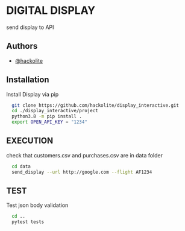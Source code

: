 # DIGITAL DISPLAY

send display to API


## Authors

- [@hackolite](https://www.github.com/hackolite)


## Installation

Install Display via pip


```bash
  git clone https://github.com/hackolite/display_interactive.git
  cd ./display_interactive/project
  python3.8 -m pip install .
  export OPEN_API_KEY = "1234"
```
    
## EXECUTION

check that customers.csv and purchases.csv are in data folder

```bash
  cd data
  send_display --url http://google.com --flight AF1234
```

## TEST
Test json body validation

```bash
  cd ..
  pytest tests
```
